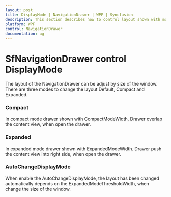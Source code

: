 ```yaml
---
layout: post
title: DisplayMode | NavigationDrawer | WPF | Syncfusion
description: This section describes how to control layout shown with mode of the DisplayMode like default, compact or expanded in SfNavigationDrawer.
platform: WPF
control: NavigationDrawer
documentation: ug
---
```


#  SfNavigationDrawer control DisplayMode

The layout of the NavigationDrawer can be adjust by size of the window. There are three modes to change the layout Default, Compact and Expanded. 

### Compact

In compact mode drawer shown with CompactModeWidth, Drawer overlap the content view, when open the drawer.


### Expanded

In expanded mode drawer shown with ExpandedModeWidth. Drawer push the content view into right side, when open the drawer. 

### AutoChangeDisplayMode

When enable the AutoChangeDisplayMode, the layout has been changed automatically depends on the ExpandedModeThresholdWidth, when change the size of the window.